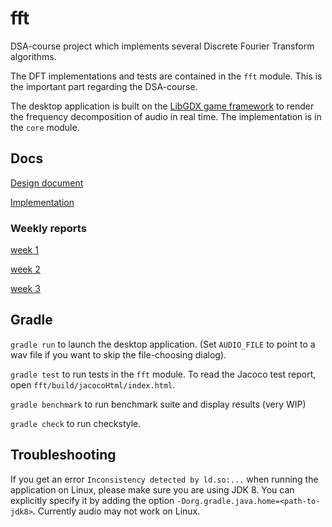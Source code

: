 # fft
DSA-course project which implements several Discrete Fourier Transform algorithms. 

The DFT implementations and tests are contained in the `fft` module. This is the important part regarding the DSA-course.

The desktop application is built on the [LibGDX game framework](https://libgdx.com/) to render the frequency decomposition of audio in real time. 
The implementation is in the `core` module.



## Docs

[Design document](https://github.com/Veikkosuhonen/fft/blob/main/docs/design_document.md)

[Implementation](https://github.com/Veikkosuhonen/fft/blob/main/docs/implementation.md)

### Weekly reports

[week 1](https://github.com/Veikkosuhonen/fft/blob/main/docs/week1.md)

[week 2](https://github.com/Veikkosuhonen/fft/blob/main/docs/week2.md)

[week 3](https://github.com/Veikkosuhonen/fft/blob/main/docs/week3.md)

## Gradle

`gradle run` to launch the desktop application. (Set `AUDIO_FILE` to point to a wav file if you want to skip the file-choosing dialog).

`gradle test` to run tests in the `fft` module. To read the Jacoco test report, open `fft/build/jacocoHtml/index.html`.

`gradle benchmark` to run benchmark suite and display results (very WIP)

`gradle check` to run checkstyle.

## Troubleshooting

If you get an error `Inconsistency detected by ld.so:...` when running the application on Linux, please make sure you are using JDK 8. You can explicitly specify it by adding the option `-Dorg.gradle.java.home=<path-to-jdk8>`. Currently audio may not work on Linux.

